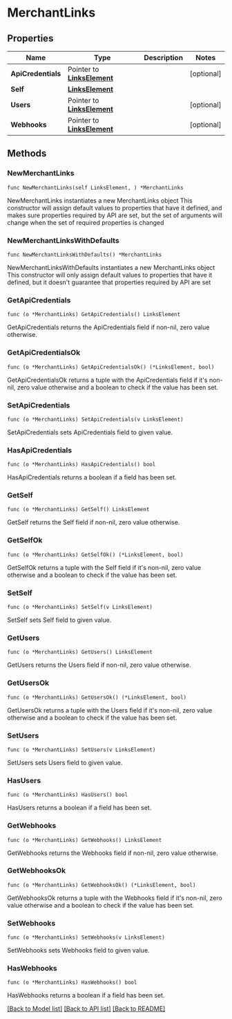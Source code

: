 # MerchantLinks

## Properties

Name | Type | Description | Notes
------------ | ------------- | ------------- | -------------
**ApiCredentials** | Pointer to [**LinksElement**](LinksElement.md) |  | [optional] 
**Self** | [**LinksElement**](LinksElement.md) |  | 
**Users** | Pointer to [**LinksElement**](LinksElement.md) |  | [optional] 
**Webhooks** | Pointer to [**LinksElement**](LinksElement.md) |  | [optional] 

## Methods

### NewMerchantLinks

`func NewMerchantLinks(self LinksElement, ) *MerchantLinks`

NewMerchantLinks instantiates a new MerchantLinks object
This constructor will assign default values to properties that have it defined,
and makes sure properties required by API are set, but the set of arguments
will change when the set of required properties is changed

### NewMerchantLinksWithDefaults

`func NewMerchantLinksWithDefaults() *MerchantLinks`

NewMerchantLinksWithDefaults instantiates a new MerchantLinks object
This constructor will only assign default values to properties that have it defined,
but it doesn't guarantee that properties required by API are set

### GetApiCredentials

`func (o *MerchantLinks) GetApiCredentials() LinksElement`

GetApiCredentials returns the ApiCredentials field if non-nil, zero value otherwise.

### GetApiCredentialsOk

`func (o *MerchantLinks) GetApiCredentialsOk() (*LinksElement, bool)`

GetApiCredentialsOk returns a tuple with the ApiCredentials field if it's non-nil, zero value otherwise
and a boolean to check if the value has been set.

### SetApiCredentials

`func (o *MerchantLinks) SetApiCredentials(v LinksElement)`

SetApiCredentials sets ApiCredentials field to given value.

### HasApiCredentials

`func (o *MerchantLinks) HasApiCredentials() bool`

HasApiCredentials returns a boolean if a field has been set.

### GetSelf

`func (o *MerchantLinks) GetSelf() LinksElement`

GetSelf returns the Self field if non-nil, zero value otherwise.

### GetSelfOk

`func (o *MerchantLinks) GetSelfOk() (*LinksElement, bool)`

GetSelfOk returns a tuple with the Self field if it's non-nil, zero value otherwise
and a boolean to check if the value has been set.

### SetSelf

`func (o *MerchantLinks) SetSelf(v LinksElement)`

SetSelf sets Self field to given value.


### GetUsers

`func (o *MerchantLinks) GetUsers() LinksElement`

GetUsers returns the Users field if non-nil, zero value otherwise.

### GetUsersOk

`func (o *MerchantLinks) GetUsersOk() (*LinksElement, bool)`

GetUsersOk returns a tuple with the Users field if it's non-nil, zero value otherwise
and a boolean to check if the value has been set.

### SetUsers

`func (o *MerchantLinks) SetUsers(v LinksElement)`

SetUsers sets Users field to given value.

### HasUsers

`func (o *MerchantLinks) HasUsers() bool`

HasUsers returns a boolean if a field has been set.

### GetWebhooks

`func (o *MerchantLinks) GetWebhooks() LinksElement`

GetWebhooks returns the Webhooks field if non-nil, zero value otherwise.

### GetWebhooksOk

`func (o *MerchantLinks) GetWebhooksOk() (*LinksElement, bool)`

GetWebhooksOk returns a tuple with the Webhooks field if it's non-nil, zero value otherwise
and a boolean to check if the value has been set.

### SetWebhooks

`func (o *MerchantLinks) SetWebhooks(v LinksElement)`

SetWebhooks sets Webhooks field to given value.

### HasWebhooks

`func (o *MerchantLinks) HasWebhooks() bool`

HasWebhooks returns a boolean if a field has been set.


[[Back to Model list]](../README.md#documentation-for-models) [[Back to API list]](../README.md#documentation-for-api-endpoints) [[Back to README]](../README.md)


